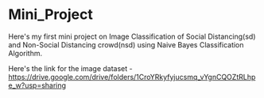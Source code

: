 # Mini_Project

Here's my first mini project on Image Classification of Social Distancing(sd) and Non-Social Distancing crowd(nsd) using Naive Bayes Classification Algorithm.

Here's the link for the image dataset - https://drive.google.com/drive/folders/1CroYRkyfyjucsmq_vYgnCQOZtRLhpe_w?usp=sharing
